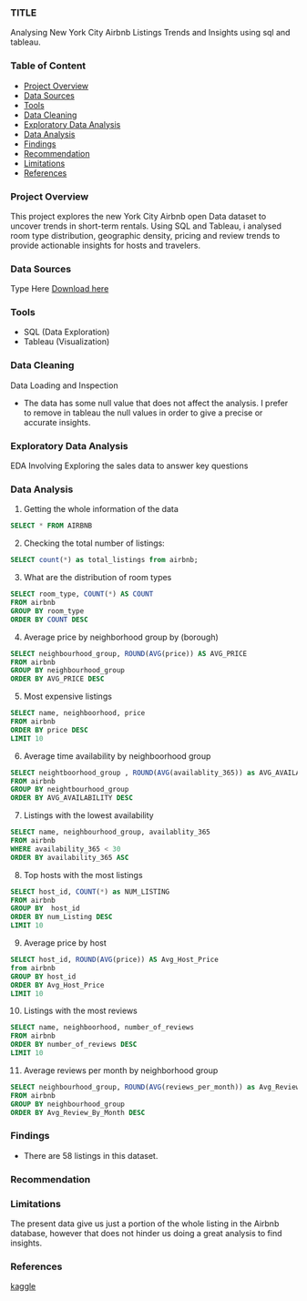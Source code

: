 ### TITLE 
Analysing New York City Airbnb Listings Trends and Insights using sql and tableau.

### Table of Content
- [Project Overview](#project-overview)
- [Data Sources](#data-sources)
- [Tools](#tools)
- [Data Cleaning](#data-cleaning)
- [Exploratory Data Analysis](#exploratory-data-analysis)
- [Data Analysis](#data-analysis)
- [Findings](#findings)
- [Recommendation](#recommendation)
- [Limitations](#limitations)
- [References](#references)

### Project Overview
This project explores the new York City Airbnb open Data dataset to uncover trends in short-term rentals. Using SQL and Tableau, i analysed room type distribution, geographic density, pricing and review trends to provide actionable insights for hosts and travelers.

### Data Sources
Type Here
[Download here](https://www.kaggle.com/datasets/dgomonov/new-york-city-airbnb-open-data)

### Tools
- SQL  (Data Exploration)
- Tableau (Visualization)


### Data Cleaning
Data Loading and Inspection
   - The data has some null value that does not affect the analysis. I prefer to remove in tableau the null values in order to give a precise or accurate insights.


### Exploratory Data Analysis

EDA Involving Exploring the sales data to answer key questions

### Data Analysis

1. Getting the whole information of the data

``` SQL
SELECT * FROM AIRBNB 
```
2. Checking the total number of listings:
   
``` SQL 
SELECT count(*) as total_listings from airbnb;

``` 
3. What are the distribution of room types
   
``` SQL 
SELECT room_type, COUNT(*) AS COUNT 
FROM airbnb
GROUP BY room_type
ORDER BY COUNT DESC

```
4. Average price by neighborhood group by (borough)

``` SQL  
SELECT neighbourhood_group, ROUND(AVG(price)) AS AVG_PRICE
FROM airbnb
GROUP BY neighbourhood_group
ORDER BY AVG_PRICE DESC

```
5. Most expensive listings
   
``` SQL 
SELECT name, neighboorhood, price
FROM airbnb
ORDER BY price DESC
LIMIT 10

```

6. Average time availability by neighboorhood group

``` SQL 
SELECT neightboorhood_group , ROUND(AVG(availablity_365)) as AVG_AVAILABILITY
FROM airbnb
GROUP BY neightbourhood_group
ORDER BY AVG_AVAILABILITY DESC

```
7. Listings with the lowest availability

```  SQL
SELECT name, neighbourhood_group, availablity_365
FROM airbnb
WHERE availability_365 < 30
ORDER BY availability_365 ASC

```
8. Top hosts with the most listings
   
``` SQL
SELECT host_id, COUNT(*) as NUM_LISTING
FROM airbnb
GROUP BY  host_id
ORDER BY num_Listing DESC
LIMIT 10

``` 
9. Average price by host
    
``` SQL 
SELECT host_id, ROUND(AVG(price)) AS Avg_Host_Price
from airbnb
GROUP BY host_id
ORDER BY Avg_Host_Price
LIMIT 10

```

10. Listings with the most reviews

``` SQL
SELECT name, neighboorhood, number_of_reviews
FROM airbnb
ORDER BY number_of_reviews DESC
LIMIT 10

```

11. Average reviews per month by neighborhood group

``` SQL 
SELECT neighbourhood_group, ROUND(AVG(reviews_per_month)) as Avg_Review_By_Month
FROM airbnb
GROUP BY neighbourhood_group
ORDER BY Avg_Review_By_Month DESC

```


### Findings

- There are 58 listings in this dataset.

### Recommendation


 ### Limitations
 
The present data give us just a portion of the whole listing in the Airbnb database, however that does not hinder us doing a great analysis to find insights.

 ### References

 [kaggle](https://www.kaggle.com/)
